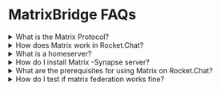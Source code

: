 # MatrixBridge FAQs



<details>

<summary>What is the Matrix Protocol?</summary>

[Matrix](https://matrix.org/) is an open standard for interoperable, decentralized, real-time communication over IP.

</details>

<details>

<summary>How does Matrix work in Rocket.Chat?</summary>

Rocket.Chat aims to enable seamless communication and collaboration across platforms, empowering individuals and organizations to connect on their terms and fluently share information with other platforms.

</details>

<details>

<summary>What is a homeserver?</summary>

Each account in the Matrix federation is associated with a single homeserver (Synapse/ Dendrite). Yes. It is an access point for clients to connect to the Matrix network.

</details>

<details>

<summary>How do I install Matrix -Synapse server?</summary>

* For information on how to install Synapse, see [https://matrix.org/docs/guides/installing-synapse](https://matrix.org/docs/guides/installing-synapse)

<!---->

* For more information on how to configure Synapse for federation, see [https://matrix-org.github.io/synapse/latest/federate.html](https://matrix-org.github.io/synapse/latest/federate.html)

</details>

<details>

<summary>What are the prerequisites for using Matrix on Rocket.Chat?</summary>

* Setup [Docker Compose](https://docs.rocket.chat/quick-start/deploying-rocket.chat/rapid-deployment-methods/docker-and-docker-compose)
* Setup PostgresSQL
* Install [Docker](https://docs.docker.com/get-docker/) and Set up [Docker Compose](https://docs.rocket.chat/quick-start/deploying-rocket.chat/rapid-deployment-methods/docker-and-docker-compose)
* Element Setup
* [Traefik](https://traefik.io/) Setup&#x20;
* Configure [nginx](https://docs.rocket.chat/quick-start/deploying-rocket.chat/rapid-deployment-methods/docker-and-docker-compose/docker-containers#5.-installing-nginx-and-ssl-certificate)
* Obtain [Lets Encrypt](https://letsencrypt.org/) Certificate
* Install [Synapse](https://matrix.org/docs/projects/server/synapse) that supports application services.
* A domain to host your homeserver on

</details>

<details>

<summary>How do I test if matrix federation works fine?</summary>

After setting up the matrix federation, run the following script:

```
curl -L -s https://go.rocket.chat/i/federation-test
```

</details>
